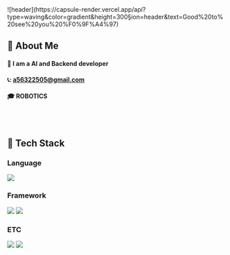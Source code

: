 <div>
   <!--Header-->
  ![header](https://capsule-render.vercel.app/api?type=waving&color=gradient&height=300&section=header&text=Good%20to%20see%20you%20%F0%9F%A4%97)
</div>

<div>
  <!--Body-->
  
  ## 👀 About Me
  #### :raising_hand: I am a AI and Backend developer
  #### 📞: a56322505@gmail.com
  #### :mortar_board: ROBOTICS
  <br/>
  <br/>
  
  ## 🧱 Tech Stack
  ### Language
  <!--Python-->
  <img src="https://img.shields.io/badge/Python-3776AB?style=flat-square&logo=Python&logoColor=white"/>

  <br/>
  
  ### Framework
  <!--PyTorch-->
  <img src="https://img.shields.io/badge/PyTorch-000000?style=flat-square&logo=PyTorch&logoColor=white"/>
  <!--ROS-->
  <img src="https://img.shields.io/badge/ROS-F7DF1E?style=flat-square&logo=ROS&logoColor=white"/>
  
  ### ETC
  <!--MySQL-->
  <img src="https://img.shields.io/badge/MySQL-4479A1?style=flat-square&logo=MySQL&logoColor=white"/>
  <!--Azure-->
  <img src="https://img.shields.io/badge/MicrosoftAzure-1279A1?style=flat-square&logo=MicrosoftAzure&logoColor=white"/>
  <br/>
  <br/>
  

  
  
</div>

